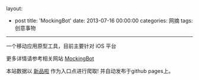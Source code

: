 layout: 
  - post 
title: 'MockingBot' 
date: 2013-07-16 00:00:00 
categories: 网摘 
tags: 创意事物 
---

一个移动应用原型工具，目前主要针对 iOS 平台  

更多详情请参考相关网站 [MockingBot](https://mockingbot.com/)  

本站数据以 [新品啦](http://xinpinla.com/) 作为入口点进行爬取! 并自动发布于github pages上。  

